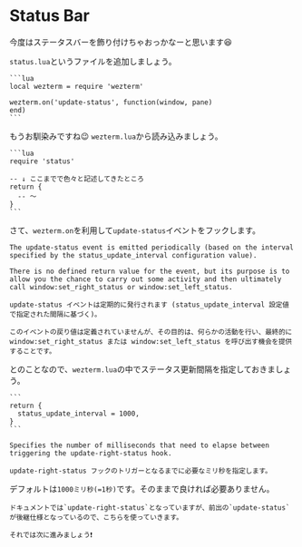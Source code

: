 # Status Bar

今度はステータスバーを飾り付けちゃおっかなーと思います😆

`status.lua`というファイルを追加しましょう。

~~~admonish example title="status.lua"
```lua
local wezterm = require 'wezterm'

wezterm.on('update-status', function(window, pane)
end)
```
~~~

もうお馴染みですね😉 `wezterm.lua`から読み込みましょう。

~~~admonish example title="wezterm.lua"
```lua
require 'status'

-- ↓ ここまでで色々と記述してきたところ
return {
  -- 〜
}
```
~~~

さて、`wezterm.on`を利用して`update-status`イベントをフックします。

```admonish info title="[update-status](https://wezfurlong.org/wezterm/config/lua/window-events/update-status.html)"
The update-status event is emitted periodically (based on the interval specified by the status_update_interval configuration value).

There is no defined return value for the event, but its purpose is to allow you the chance to carry out some activity and then ultimately call window:set_right_status or window:set_left_status.

update-status イベントは定期的に発行されます (status_update_interval 設定値で指定された間隔に基づく)。

このイベントの戻り値は定義されていませんが、その目的は、何らかの活動を行い、最終的に window:set_right_status または window:set_left_status を呼び出す機会を提供することです。
```

とのことなので、`wezterm.lua`の中でステータス更新間隔を指定しておきましょう。

~~~admonish example title="wezterm.lua"
```
return {
  status_update_interval = 1000,
}
```
~~~

```admonish info title="[status_update_interval](https://wezfurlong.org/wezterm/config/lua/config/status_update_interval.html)"
Specifies the number of milliseconds that need to elapse between triggering the update-right-status hook.

update-right-status フックのトリガーとなるまでに必要なミリ秒を指定します。
```

デフォルトは`1000ミリ秒(=1秒)`です。そのままで良ければ必要ありません。

```admonish warning
ドキュメントでは`update-right-status`となっていますが、前出の`update-status`が後継仕様となっているので、こちらを使っていきます。
```

```admonish success
それでは次に進みましょう❗
```
